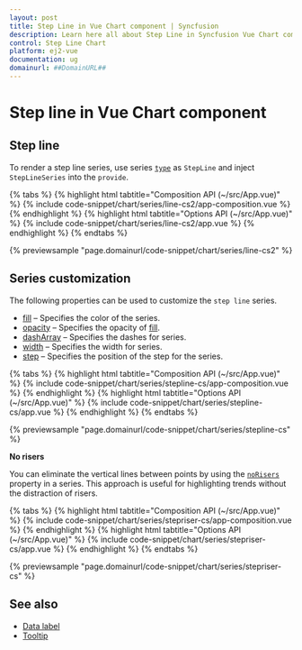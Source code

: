 ```yaml
---
layout: post
title: Step Line in Vue Chart component | Syncfusion
description: Learn here all about Step Line in Syncfusion Vue Chart component of Syncfusion Essential JS 2 and more.
control: Step Line Chart
platform: ej2-vue
documentation: ug
domainurl: ##DomainURL##
---
```


# Step line in Vue Chart component

## Step line

To render a step line series, use series [`type`](https://ej2.syncfusion.com/vue/documentation/api/chart/series/#type) as `StepLine` and inject `StepLineSeries` into
the `provide`.

{% tabs %}
{% highlight html tabtitle="Composition API (~/src/App.vue)" %}
{% include code-snippet/chart/series/line-cs2/app-composition.vue %}
{% endhighlight %}
{% highlight html tabtitle="Options API (~/src/App.vue)" %}
{% include code-snippet/chart/series/line-cs2/app.vue %}
{% endhighlight %}
{% endtabs %}
        
{% previewsample "page.domainurl/code-snippet/chart/series/line-cs2" %}

## Series customization

The following properties can be used to customize the `step line` series.

* [fill](https://ej2.syncfusion.com/vue/documentation/api/chart/seriesModel/#fill) – Specifies the color of the series.
* [opacity](https://ej2.syncfusion.com/vue/documentation/api/chart/seriesModel/#opacity) – Specifies the opacity of [fill](https://ej2.syncfusion.com/vue/documentation/api/chart/seriesModel/#fill).
* [dashArray](https://ej2.syncfusion.com/vue/documentation/api/chart/seriesModel/#dasharray) – Specifies the dashes for series.
* [width](https://ej2.syncfusion.com/vue/documentation/api/chart/seriesModel/#width) – Specifies the width for series.
* [step](https://ej2.syncfusion.com/vue/documentation/api/chart/seriesModel/#step) – Specifies the position of the step for the series.

{% tabs %}
{% highlight html tabtitle="Composition API (~/src/App.vue)" %}
{% include code-snippet/chart/series/stepline-cs/app-composition.vue %}
{% endhighlight %}
{% highlight html tabtitle="Options API (~/src/App.vue)" %}
{% include code-snippet/chart/series/stepline-cs/app.vue %}
{% endhighlight %}
{% endtabs %}
        
{% previewsample "page.domainurl/code-snippet/chart/series/stepline-cs" %}

**No risers**

You can eliminate the vertical lines between points by using the [`noRisers`](https://ej2.syncfusion.com/vue/documentation/api/chart/seriesModel/#norisers) property in a series. This approach is useful for highlighting trends without the distraction of risers.

{% tabs %}
{% highlight html tabtitle="Composition API (~/src/App.vue)" %}
{% include code-snippet/chart/series/stepriser-cs/app-composition.vue %}
{% endhighlight %}
{% highlight html tabtitle="Options API (~/src/App.vue)" %}
{% include code-snippet/chart/series/stepriser-cs/app.vue %}
{% endhighlight %}
{% endtabs %}
        
{% previewsample "page.domainurl/code-snippet/chart/series/stepriser-cs" %}

## See also

* [Data label](../data-labels/)
* [Tooltip](../tool-tip/)
